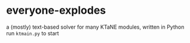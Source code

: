 # everyone-explodes
 a (mostly) text-based solver for many KTaNE modules, written in Python\
 run `ktmain.py` to start